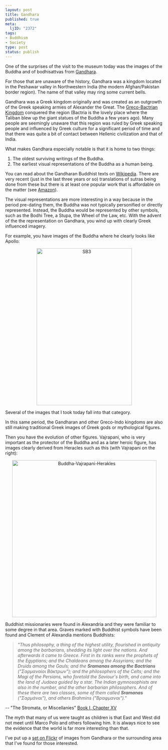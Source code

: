 ```yaml
--- 
layout: post
title: Gandhara
published: true
meta: 
  ljID: "2372"
tags: 
- Buddhism
- Society
type: post
status: publish
---
```

One of the surprises of the visit to the museum today was the images of the Buddha and of bodhisattvas from <a href="http://en.wikipedia.org/wiki/Gandhara">Gandhara</a>.

For those that are unaware of the history, Gandhara was a kingdom located in the Peshawar valley in Northwestern India (the modern Afghan/Pakistan border region). The name of that valley may ring some current bells.

Gandhara was a Greek kingdom originally and was created as an outgrowth of the Greek speaking armies of Alexander the Great. The <a href="http://en.wikipedia.org/wiki/Greco-Bactrian_Kingdom">Greco-Bactrian Kingdom</a> conquered the region (Bactria is the lovely place where the Taliban blew up the giant statues of the Buddha a few years ago). Many people are seemingly unaware that this region was ruled by Greek speaking people and influenced by Greek culture for a significant period of time and that there was quite a bit of contact between Hellenic civilization and that of India.

What makes Gandhara especially notable is that it is home to two things:
<ol>
	<li>The oldest surviving writings of the Buddha.</li>
	<li>The earliest visual representations of the Buddha as a human being.</li>
</ol>
You can read about the Gandharan Buddhist texts on <a href="http://en.wikipedia.org/wiki/Gandharan_Buddhist_texts">Wikipedia</a>. There are very recent (just in the last three years or so) translations of sutras being done from these but there is at least one popular work that is affordable on the matter (see <a href="http://www.amazon.com/Ancient-Buddhist-Scrolls-Gandhara-Kharosthi/dp/0295977698">Amazon</a>).

The visual representations are more interesting in a way because in the period pre-dating them, the Buddha was not typically personified or directly represented. Instead, the Buddha would be represented by other symbols, such as the Bodhi Tree, a Stupa, the Wheel of the Law, etc. With the advent of the the representation on Gandhara, you wind up with clearly Greek influenced imagery.

For example, you have images of the Buddha where he clearly looks like Apollo:
<p align="center"><a title="Photo Sharing" href="http://www.flickr.com/photos/albill/364298297/"><img width="304" height="500" alt="SB3" src="http://farm1.static.flickr.com/109/364298297_5e877a8055.jpg" /></a></p>
Several of the images that I took today fall into that category.

In this same period, the Gandharan and other Greco-Indo kingdoms are also still making traditional Greek images of Greek gods or mythological figures.

Then you have the evolution of other figures. Vajrapani, who is very important as the protector of the Buddha and as a later heroic figure, has images clearly derived from Heracles such as this (with Vajrapani on the right):
<p align="center"><a title="Photo Sharing" href="http://www.flickr.com/photos/albill/364299373/"><img width="460" height="500" alt="Buddha-Vajrapani-Herakles" src="http://farm1.static.flickr.com/170/364299373_1d9b8aa652.jpg" /></a></p>
Buddhist missionaries were found in Alexandria and they were familiar to some degree in that area. Graves marked with Buddhist symbols have been found and Clement of Alexandia mentions Buddhists:
<blockquote><em>"Thus philosophy, a thing of the highest utility, flourished in antiquity among the barbarians, shedding its light over the nations. And afterwards it came to Greece. First in its ranks were the prophets of the Egyptians; and the Chaldeans among the Assyrians; and the Druids among the Gauls; and the <strong>Sramanas among the Bactrians</strong> ("Σαρμαναίοι Βάκτρων"); and the philosophers of the Celts; and the Magi of the Persians, who foretold the Saviour's birth, and came into the land of Judaea guided by a star. The Indian gymnosophists are also in the number, and the other barbarian philosophers. And of these there are two classes, some of them called <strong>Sramanas</strong> ("Σαρμάναι"), and others Brahmins ("Βραφμαναι")."</em></blockquote>
-- "The Stromata, or Miscellanies" <a href="http://www.ccel.org/fathers2/ANF-02/anf02-57.htm#P5129_1533948">Book I, Chapter XV</a>

The myth that many of us were taught as children is that East and West did not meet until Marco Polo and others following him. It is always nice to see the evidence that the world is far more interesting than that.

I've put up a <a href="http://www.flickr.com/photos/albill/sets/72157594491356086/">set on Flickr</a> of images from Gandhara or the surrounding area that I've found for those interested.
